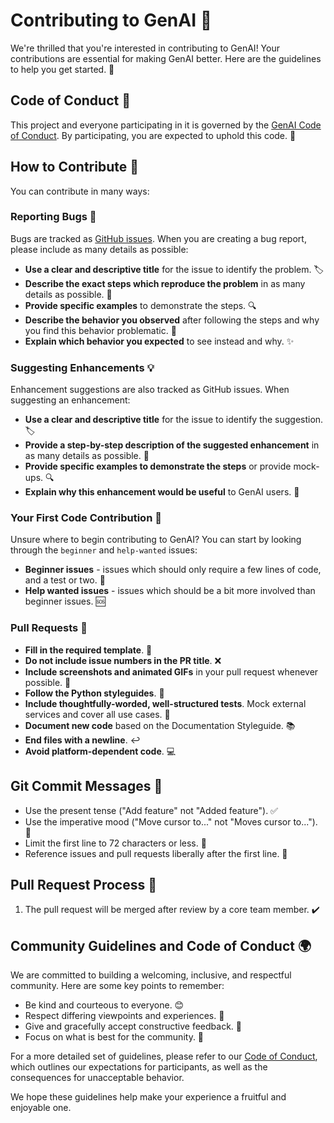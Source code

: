 # Contributing to GenAI 🌟

We're thrilled that you're interested in contributing to GenAI! Your contributions are essential for making GenAI better. Here are the guidelines to help you get started. 🚀

## Code of Conduct 📜

This project and everyone participating in it is governed by the [GenAI Code of Conduct](./code_of_conduct.md). By participating, you are expected to uphold this code. 🤝

## How to Contribute 🤔

You can contribute in many ways:

### Reporting Bugs 🐛

Bugs are tracked as [GitHub issues](https://github.com/derringi/genai/issues). When you are creating a bug report, please include as many details as possible:

- **Use a clear and descriptive title** for the issue to identify the problem. 🏷️
- **Describe the exact steps which reproduce the problem** in as many details as possible. 📝
- **Provide specific examples** to demonstrate the steps. 🔍
- **Describe the behavior you observed** after following the steps and why you find this behavior problematic. 🤔
- **Explain which behavior you expected** to see instead and why. ✨

### Suggesting Enhancements 💡

Enhancement suggestions are also tracked as GitHub issues. When suggesting an enhancement:

- **Use a clear and descriptive title** for the issue to identify the suggestion. 🏷️
- **Provide a step-by-step description of the suggested enhancement** in as many details as possible. 📝
- **Provide specific examples to demonstrate the steps** or provide mock-ups. 🔍
- **Explain why this enhancement would be useful** to GenAI users. 🌈

### Your First Code Contribution 👶

Unsure where to begin contributing to GenAI? You can start by looking through the `beginner` and `help-wanted` issues:

- **Beginner issues** - issues which should only require a few lines of code, and a test or two. 🌱
- **Help wanted issues** - issues which should be a bit more involved than beginner issues. 🆘

### Pull Requests 👐

- **Fill in the required template**. 📃
- **Do not include issue numbers in the PR title**. ❌
- **Include screenshots and animated GIFs** in your pull request whenever possible. 📸
- **Follow the Python styleguides**. 🐍
- **Include thoughtfully-worded, well-structured tests**. Mock external services and cover all use cases. 🧪
- **Document new code** based on the Documentation Styleguide. 📚
- **End files with a newline**. ↩️
- **Avoid platform-dependent code**. 💻

## Git Commit Messages 📝

- Use the present tense ("Add feature" not "Added feature"). ✅
- Use the imperative mood ("Move cursor to..." not "Moves cursor to..."). 🎯
- Limit the first line to 72 characters or less. 📏
- Reference issues and pull requests liberally after the first line. 🔗

## Pull Request Process 🔄

1. The pull request will be merged after review by a core team member. ✔️

## Community Guidelines and Code of Conduct 🌍

We are committed to building a welcoming, inclusive, and respectful community. Here are some key points to remember:

- Be kind and courteous to everyone. 😊
- Respect differing viewpoints and experiences. 🤝
- Give and gracefully accept constructive feedback. 🌟
- Focus on what is best for the community. 🌈

For a more detailed set of guidelines, please refer to our [Code of Conduct](code_of_conduct.md), which outlines our expectations for participants, as well as the consequences for unacceptable behavior.

We hope these guidelines help make your experience a fruitful and enjoyable one.

